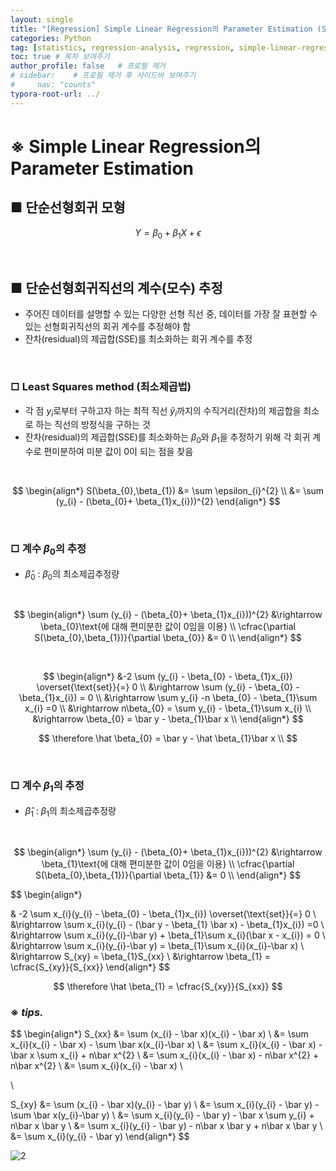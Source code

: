```yaml
---
layout: single
title: "[Regression] Simple Linear Regression의 Parameter Estimation (모수 추정)"
categories: Python
tag: [statistics, regression-analysis, regression, simple-linear-regression, linear-regression]
toc: true # 목차 보여주기
author_profile: false   # 프로필 제거
# sidebar:    # 프로필 제거 후 사이드바 보여주기
#     nav: "counts"
typora-root-url: ../
---
```


# ※ Simple Linear Regression의 Parameter Estimation

## ■ 단순선형회귀 모형

$$Y = \beta_{0}+\beta_{1}X+\epsilon$$

<br>

## ■ 단순선형회귀직선의 계수(모수) 추정
- 주어진 데이터를 설명할 수 있는 다양한 선형 직선 중, 데이터를 가장 잘 표현할 수 있는 선형회귀직선의 회귀 계수를 추정해야 함
- 잔차(residual)의 제곱합(SSE)를 최소화하는 회귀 계수를 추정

<br>

### □ Least Squares method (최소제곱법)
- 각 점 $y_{i}$로부터 구하고자 하는 최적 직선 $\hat y_{i}$까지의 수직거리(잔차)의 제곱합을 최소로 하는 직선의 방정식을 구하는 것
- 잔차(residual)의 제곱합(SSE)를 최소화하는 $\beta_{0}$와 $\beta_{1}$을 추정하기 위해 각 회귀 계수로 편미분하여 미분 값이 0이 되는 점을 찾음

<br>

$$
\begin{align*}
S(\beta_{0},\beta_{1}) &= \sum \epsilon_{i}^{2} \\
&= \sum (y_{i} - (\beta_{0}+ \beta_{1}x_{i}))^{2}
\end{align*}
$$


<br>

### □ 계수 $\beta_{0}$의 추정
- $\hat \beta_{0}$ : $\beta_{0}$의 최소제곱추정량


<br>

$$
\begin{align*}
\sum (y_{i} - (\beta_{0}+ \beta_{1}x_{i}))^{2} &\rightarrow \beta_{0}\text{에 대해 편미분한 값이 0임을 이용} \\
\cfrac{\partial S(\beta_{0},\beta_{1})}{\partial \beta_{0}} &= 0 \\
\end{align*}
$$

<br>

$$
\begin{align*}
&-2 \sum (y_{i} - \beta_{0} - \beta_{1}x_{i}) \overset{\text{set}}{=} 0 \\
&\rightarrow \sum (y_{i} - \beta_{0} - \beta_{1}x_{i}) = 0 \\
&\rightarrow \sum y_{i} -n \beta_{0} - \beta_{1}\sum x_{i} =0 \\
&\rightarrow n\beta_{0} = \sum y_{i} - \beta_{1}\sum x_{i} \\
&\rightarrow \beta_{0} = \bar y - \beta_{1}\bar x \\
\end{align*}
$$

$$
\therefore \hat \beta_{0} = \bar y - \hat \beta_{1}\bar x \\
$$

<br>

### □ 계수 $\beta_{1}$의 추정
- $\hat \beta_{1}$ : $\beta_{1}$의 최소제곱추정량


<br>

$$
\begin{align*}
\sum (y_{i} - (\beta_{0}+ \beta_{1}x_{i}))^{2} &\rightarrow \beta_{1}\text{에 대해 편미분한 값이 0임을 이용} \\
\cfrac{\partial S(\beta_{0},\beta_{1})}{\partial \beta_{1}} &= 0 \\
\end{align*}
$$

$$
\begin{align*}

& -2 \sum x_{i}(y_{i} - \beta_{0} - \beta_{1}x_{i}) \overset{\text{set}}{=} 0 \\
&\rightarrow \sum x_{i}(y_{i} - (\bar y - \beta_{1} \bar x) - \beta_{1}x_{i}) =0 \\
&\rightarrow \sum x_{i}(y_{i}-\bar y) + \beta_{1}\sum x_{i}(\bar x - x_{i}) = 0 \\
&\rightarrow \sum x_{i}(y_{i}-\bar y) = \beta_{1}\sum x_{i}(x_{i}-\bar x) \\
&\rightarrow S_{xy} = \beta_{1}S_{xx} \\
&\rightarrow \beta_{1} = \cfrac{S_{xy}}{S_{xx}}
\end{align*}
$$

$$
\therefore \hat \beta_{1} = \cfrac{S_{xy}}{S_{xx}}
$$

### ※ ***tips.***

$$
\begin{align*}
S_{xx} &= \sum (x_{i} - \bar x)(x_{i} - \bar x) \\
&= \sum x_{i}(x_{i} - \bar x) - \sum \bar x(x_{i}-\bar x) \\
&= \sum x_{i}(x_{i} - \bar x) - \bar x \sum x_{i} + n\bar x^{2} \\
&= \sum x_{i}(x_{i} - \bar x) - n\bar x^{2} + n\bar x^{2} \\
&= \sum x_{i}(x_{i} - \bar x) \\

\\

S_{xy} &= \sum (x_{i} - \bar x)(y_{i} - \bar y) \\
&= \sum x_{i}(y_{i} - \bar y) - \sum \bar x(y_{i}-\bar y) \\
&= \sum x_{i}(y_{i} - \bar y) - \bar x \sum y_{i} + n\bar x \bar y \\
&= \sum x_{i}(y_{i} - \bar y) - n\bar x \bar y + n\bar x \bar y \\
&= \sum x_{i}(y_{i} - \bar y)
\end{align*}
$$

![2]({{site.url}}/images/statistics/2024-03-31-statistics-simpleRegression/2.jpg)